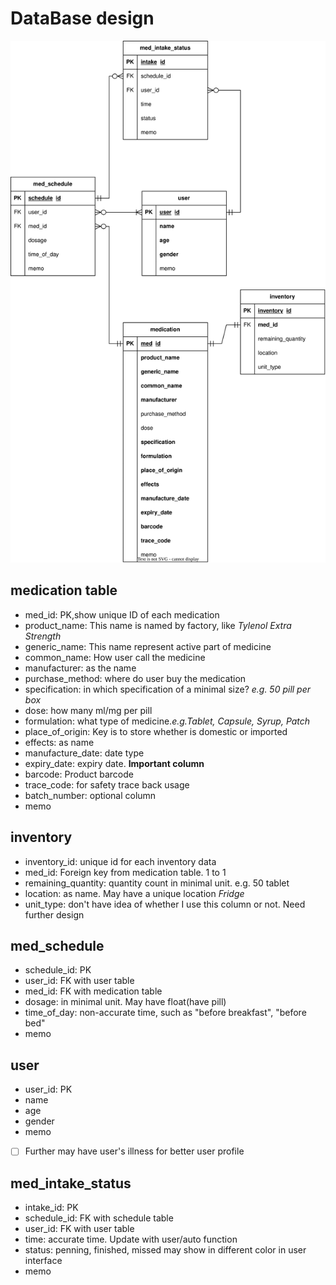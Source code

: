 
# DataBase design

![Diagram](https://raw.githubusercontent.com/ratio-dd/medication_inventory/main/design_UML/first_design/first_design.svg)

## medication table
- med_id: PK,show unique ID of each medication
- product_name: This name is named by factory, like *Tylenol Extra Strength*
- generic_name: This name represent active part of medicine
- common_name: How user call the medicine
- manufacturer: as the name
- purchase_method: where do user buy the medication
- specification: in which specification of a minimal size? *e.g. 50 pill per box*
- dose: how many ml/mg per pill
- formulation: what type of medicine.*e.g.Tablet, Capsule, Syrup, Patch*
- place_of_origin: Key is to store whether is domestic or imported
- effects: as name
- manufacture_date: date type
- expiry_date: expiry date. **Important column**
- barcode: Product barcode
- trace_code: for safety trace back usage
- batch_number: optional column
- memo

## inventory
- inventory_id: unique id for each inventory data
- med_id: Foreign key from medication table. 1 to 1
- remaining_quantity: quantity count in minimal unit. e.g. 50 tablet
- location: as name. May have a unique location *Fridge*
- unit_type: don't have idea of whether I use this column or not. Need further design

## med_schedule
- schedule_id: PK
- user_id: FK with user table
- med_id: FK with medication table
- dosage: in minimal unit. May have float(have pill)
- time_of_day: non-accurate time, such as "before breakfast", "before bed"
- memo

## user
- user_id: PK
- name
- age
- gender
- memo
- [ ] Further may have user's illness for better user profile

## med_intake_status
- intake_id: PK
- schedule_id: FK with schedule table
- user_id: FK with user table
- time: accurate time. Update with user/auto function
- status: penning, finished, missed may show in different color in user interface
- memo
